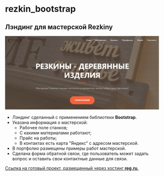 # rezkin_bootstrap

## Лэндинг для мастерской Rezkiny

![ScreenShot](/assets/img/screenshot.png)

* Лэндинг сделанный с применением библиотеки **Bootstrap**.
* Указана информация о мастерской:
  - Рабочее поле станков;
  - С какими материалами работают;
  - Прайс на работы;
  - В контактах есть карта "Яндекс" с адресом мастерской.
* В портфолио размещены примеры работ мастерской.
* Сделана форма обратной связи, где пользователь может задать вопрос и оставить свои контактные данные для связи.

[Ссылка на готовый проект, размещенный через хостинг **reg.ru**.](http://rezkiny.ru)
